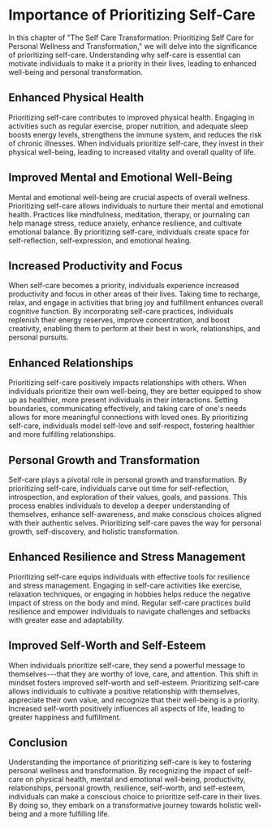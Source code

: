 Importance of Prioritizing Self-Care
=============================================

In this chapter of "The Self Care Transformation: Prioritizing Self Care for Personal Wellness and Transformation," we will delve into the significance of prioritizing self-care. Understanding why self-care is essential can motivate individuals to make it a priority in their lives, leading to enhanced well-being and personal transformation.

Enhanced Physical Health
------------------------

Prioritizing self-care contributes to improved physical health. Engaging in activities such as regular exercise, proper nutrition, and adequate sleep boosts energy levels, strengthens the immune system, and reduces the risk of chronic illnesses. When individuals prioritize self-care, they invest in their physical well-being, leading to increased vitality and overall quality of life.

Improved Mental and Emotional Well-Being
----------------------------------------

Mental and emotional well-being are crucial aspects of overall wellness. Prioritizing self-care allows individuals to nurture their mental and emotional health. Practices like mindfulness, meditation, therapy, or journaling can help manage stress, reduce anxiety, enhance resilience, and cultivate emotional balance. By prioritizing self-care, individuals create space for self-reflection, self-expression, and emotional healing.

Increased Productivity and Focus
--------------------------------

When self-care becomes a priority, individuals experience increased productivity and focus in other areas of their lives. Taking time to recharge, relax, and engage in activities that bring joy and fulfillment enhances overall cognitive function. By incorporating self-care practices, individuals replenish their energy reserves, improve concentration, and boost creativity, enabling them to perform at their best in work, relationships, and personal pursuits.

Enhanced Relationships
----------------------

Prioritizing self-care positively impacts relationships with others. When individuals prioritize their own well-being, they are better equipped to show up as healthier, more present individuals in their interactions. Setting boundaries, communicating effectively, and taking care of one's needs allows for more meaningful connections with loved ones. By prioritizing self-care, individuals model self-love and self-respect, fostering healthier and more fulfilling relationships.

Personal Growth and Transformation
----------------------------------

Self-care plays a pivotal role in personal growth and transformation. By prioritizing self-care, individuals carve out time for self-reflection, introspection, and exploration of their values, goals, and passions. This process enables individuals to develop a deeper understanding of themselves, enhance self-awareness, and make conscious choices aligned with their authentic selves. Prioritizing self-care paves the way for personal growth, self-discovery, and holistic transformation.

Enhanced Resilience and Stress Management
-----------------------------------------

Prioritizing self-care equips individuals with effective tools for resilience and stress management. Engaging in self-care activities like exercise, relaxation techniques, or engaging in hobbies helps reduce the negative impact of stress on the body and mind. Regular self-care practices build resilience and empower individuals to navigate challenges and setbacks with greater ease and adaptability.

Improved Self-Worth and Self-Esteem
-----------------------------------

When individuals prioritize self-care, they send a powerful message to themselves---that they are worthy of love, care, and attention. This shift in mindset fosters improved self-worth and self-esteem. Prioritizing self-care allows individuals to cultivate a positive relationship with themselves, appreciate their own value, and recognize that their well-being is a priority. Increased self-worth positively influences all aspects of life, leading to greater happiness and fulfillment.

Conclusion
----------

Understanding the importance of prioritizing self-care is key to fostering personal wellness and transformation. By recognizing the impact of self-care on physical health, mental and emotional well-being, productivity, relationships, personal growth, resilience, self-worth, and self-esteem, individuals can make a conscious choice to prioritize self-care in their lives. By doing so, they embark on a transformative journey towards holistic well-being and a more fulfilling life.

